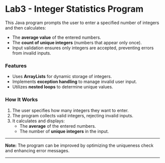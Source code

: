 # Lab3 - Integer Statistics Program

This Java program prompts the user to enter a specified number of integers and then calculates:  
- The **average value** of the entered numbers.  
- The **count of unique integers** (numbers that appear only once).  
- Input validation ensures only integers are accepted, preventing errors from invalid inputs.  

### Features
- Uses **ArrayLists** for dynamic storage of integers.
- Implements **exception handling** to manage invalid user input.
- Utilizes **nested loops** to determine unique values.

### How It Works
1. The user specifies how many integers they want to enter.
2. The program collects valid integers, rejecting invalid inputs.
3. It calculates and displays:
   - The **average** of the entered numbers.
   - The number of **unique integers** in the input.

---
**Note:** The program can be improved by optimizing the uniqueness check and enhancing error messages.

---
